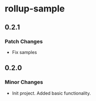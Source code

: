 # rollup-sample

## 0.2.1

### Patch Changes

- Fix samples

## 0.2.0

### Minor Changes

- Init project. Added basic functionality.
